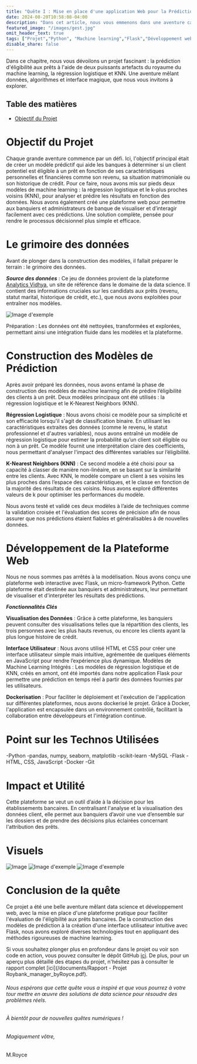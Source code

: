 ```yaml
---
title: "Quête I : Mise en place d'une application Web pour la Prédiction d'Éligibilité aux Prêts avec Flask et Machine Learning"
date: 2024-08-20T10:58:08-04:00
description: "Dans cet article, nous vous emmenons dans une aventure captivante autour d'un projet de prédiction d'éligibilité aux prêts bancaires. Grâce à la magie du machine learning (régression logistique et KNN) et à la création d'une plateforme web avec Flask, nous avons pu construire un outil pratique pour les administrateurs de banque. Découvrez comment nous avons intégré des modèles prédictifs, visualisé les données clients, et déployé le tout avec Docker pour une solution complète et accessible."
featured_image: "/images/gest.jpg"
omit_header_text: true
tags: ["Projet","Python", "Machine learning","Flask","Développement web", "Docker"]
disable_share: false   
---
```

Dans ce chapitre, nous vous dévoilons un projet fascinant : la prédiction d'éligibilité aux prêts à l'aide de deux puissants artefacts du royaume du machine learning, la régression logistique et KNN. Une aventure mêlant données, algorithmes et interface magique, que nous vous invitons à explorer.

## Table des matières
- [Objectif du Projet](#objectif-du-projet)


# Objectif du Projet

Chaque grande aventure commence par un défi. Ici, l'objectif principal était de créer un modèle prédictif qui aide les banques à déterminer si un client potentiel est éligible à un prêt en fonction de ses caractéristiques personnelles et financières comme son revenu, sa situation matrimoniale ou son historique de crédit. Pour ce faire, nous avons mis sur pieds deux modèles de machine learning : la régression logistique et le k-plus proches voisins (KNN), pour analyser et prédire les résultats en fonction des données. Nous avons également créé une plateforme web pour permettre aux banquiers et administrateurs de banque de visualiser et d’interagir facilement avec ces prédictions. Une solution complète, pensée pour rendre le processus décisionnel plus simple et efficace.

# Le grimoire des données

Avant de plonger dans la construction des modèles, il fallait préparer le terrain : le grimoire des données.

***Source des données*** : Ce jeu de données provient de la plateforme [Analytics Vidhya](https://www.analyticsvidhya.com/), un site de référence dans le domaine de la data science. Il contient des informations cruciales sur les candidats aux prêts (revenu, statut marital, historique de crédit, etc.), que nous avons exploitées pour entraîner nos modèles.

![Image d'exemple](/images/dataset.jpg)

Préparation : Les données ont été nettoyées, transformées et explorées, permettant ainsi une intégration fluide dans les modèles et la plateforme.

# Construction des Modèles de Prédiction

Après avoir préparé les données, nous avons entamé la phase de construction des modèles de machine learning afin de prédire l’éligibilité des clients à un prêt. Deux modèles principaux ont été utilisés : la régression logistique et le K-Nearest Neighbors (KNN).

**Régression Logistique** : Nous avons choisi ce modèle pour sa simplicité et son efficacité lorsqu'il s'agit de classification binaire. En utilisant les caractéristiques extraites des données (comme le revenu, le statut professionnel et d'autres variables), nous avons entraîné un modèle de régression logistique pour estimer la probabilité qu’un client soit éligible ou non à un prêt. Ce modèle fournit une interprétation claire des coefficients, nous permettant d'analyser l'impact des différentes variables sur l’éligibilité.

**K-Nearest Neighbors (KNN)** : Ce second modèle a été choisi pour sa capacité à classer de manière non-linéaire, en se basant sur la similarité entre les clients. Avec KNN, le modèle compare un client à ses voisins les plus proches dans l’espace des caractéristiques, et le classe en fonction de la majorité des résultats de ces voisins. Nous avons exploré différentes valeurs de k pour optimiser les performances du modèle.

Nous avons testé et validé ces deux modèles à l’aide de techniques comme la validation croisée et l'évaluation des scores de précision afin de nous assurer que nos prédictions étaient fiables et généralisables à de nouvelles données.

# Développement de la Plateforme Web

Nous ne nous sommes pas arrêtés à la modélisation. Nous avons conçu une plateforme web interactive avec Flask, un micro-framework Python. Cette plateforme était destinée aux banquiers et administrateurs, leur permettant de visualiser et d'interpréter les résultats des prédictions.

***Fonctionnalités Clés***

**Visualisation des Données** : Grâce à cette plateforme, les banquiers peuvent consulter des visualisations telles que la répartition des clients, les trois personnes avec les plus hauts revenus, ou encore les clients ayant la plus longue histoire de crédit.

**Interface Utilisateur** : Nous avons utilisé HTML et CSS pour créer une interface utilisateur simple mais intuitive, agrémentée de quelques éléments en JavaScript pour rendre l’expérience plus dynamique.
Modèles de Machine Learning Intégrés : Les modèles de régression logistique et de KNN, créés en amont, ont été importés dans notre application Flask pour permettre une prédiction en temps réel à partir des données fournies par les utilisateurs.

**Dockerisation** : Pour faciliter le déploiement et l'exécution de l'application sur différentes plateformes, nous avons dockerisé le projet. Grâce à Docker, l'application est encapsulée dans un environnement contrôlé, facilitant la collaboration entre développeurs et l'intégration continue.

# Point sur les Technos Utilisées

-Python 
-pandas, numpy, seaborn, matplotlib
-scikit-learn 
-MySQL
-Flask 
-HTML, CSS, JavaScript 
-Docker 
-Git

# Impact et Utilité

Cette plateforme se veut un outil d’aide à la décision pour les établissements bancaires. En centralisant l'analyse et la visualisation des données client, elle permet aux banquiers d’avoir une vue d’ensemble sur les dossiers et de prendre des décisions plus éclairées concernant l'attribution des prêts.

# Visuels
![Image ](/images/RoybankpageConnexion.png)
![Image d'exemple](/images/RoybankpageDemandePret.png)
![Image d'exemple](/images/RoybankpageDemandeAcc.png)

# Conclusion de la quête

Ce projet a été une belle aventure mêlant data science et développement web, avec la mise en place d'une plateforme pratique pour faciliter l'évaluation de l'éligibilité aux prêts bancaires. De la construction des modèles de prédiction à la création d'une interface utilisateur intuitive avec Flask, nous avons exploré diverses technologies tout en appliquant des méthodes rigoureuses de machine learning.

Si vous souhaitez plonger plus en profondeur dans le projet ou voir son code en action, vous pouvez consulter le dépôt GitHub [ici](https://github.com/Royce-LAYINDE/project_roy_bank_manager). De plus, pour un aperçu plus détaillé des étapes du projet, n'hésitez pas à consulter le rapport complet [ici](/documents/Rapport - Projet Roybank_manager_byRoyce.pdf).

###### Nous espérons que cette quête vous a inspiré et que vous pourrez à votre tour mettre en œuvre des solutions de data science pour résoudre des problèmes réels. 

###### À bientôt pour de nouvelles quêtes numériques !
###### *Magiquement vôtre,*
M.Royce
